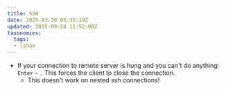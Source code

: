 ```yaml
---
title: SSH
date: 2025-03-30 05:35:19Z
updated: 2025-09-24 11:52:00Z
taxonomies:
  tags:
  - linux
---
```


- If your connection to remote server is hung and you can't do anything: `Enter` `~` `.` This forces the client to close the connection. 
	- This doesn't work on nested ssh connections!
